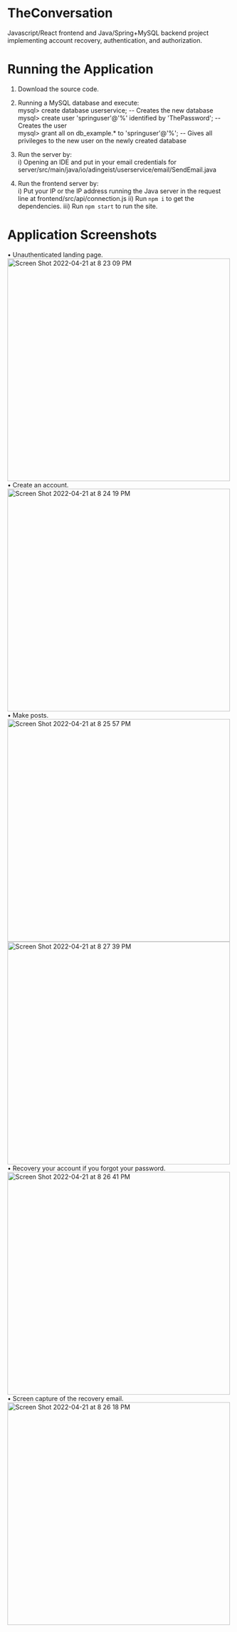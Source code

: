 # TheConversation
Javascript/React frontend and Java/Spring+MySQL backend project implementing account recovery, authentication, and authorization.

# Running the Application
1) Download the source code.
2) Running a MySQL database and execute:<br>
mysql> create database userservice; -- Creates the new database<br>
mysql> create user 'springuser'@'%' identified by 'ThePassword'; -- Creates the user<br>
mysql> grant all on db_example.* to 'springuser'@'%'; -- Gives all privileges to the new user on the newly created database<br>
3) Run the server by:<br>
    i) Opening an IDE and put in your email credentials for server/src/main/java/io/adingeist/userservice/email/SendEmail.java<br>

4) Run the frontend server by:<br>
    i) Put your IP or the IP address running the Java server in the request line at frontend/src/api/connection.js
    ii) Run ```npm i``` to get the dependencies.
    iii) Run ```npm start``` to run the site.
    
# Application Screenshots
• Unauthenticated landing page.<br>
<img width="500" alt="Screen Shot 2022-04-21 at 8 23 09 PM" src="https://user-images.githubusercontent.com/67285419/164575294-180143fd-c425-4452-b96b-7c0172671573.png">
<br>• Create an account.<br>
<img width="500" alt="Screen Shot 2022-04-21 at 8 24 19 PM" src="https://user-images.githubusercontent.com/67285419/164575292-e49c756a-6398-450d-8fbd-c4449d2a6f8e.png">
<br>• Make posts.<br>
<img width="500" alt="Screen Shot 2022-04-21 at 8 25 57 PM" src="https://user-images.githubusercontent.com/67285419/164575291-d3684abb-baa1-4f36-9984-03e89df8c758.png">
<br>
<img width="500" alt="Screen Shot 2022-04-21 at 8 27 39 PM" src="https://user-images.githubusercontent.com/67285419/164575286-9b1fa215-82ff-4485-8d13-701ee818edad.png">
<br>• Recovery your account if you forgot your password.<br>
<img width="500" alt="Screen Shot 2022-04-21 at 8 26 41 PM" src="https://user-images.githubusercontent.com/67285419/164575287-29a9d70c-ff0b-4ee7-b5a2-be7c420bedc2.png">
<br>• Screen capture of the recovery email.<br>
<img width="500" alt="Screen Shot 2022-04-21 at 8 26 18 PM" src="https://user-images.githubusercontent.com/67285419/164575290-19232dd1-5915-4e32-8fc9-5b8d6041cb99.png">
